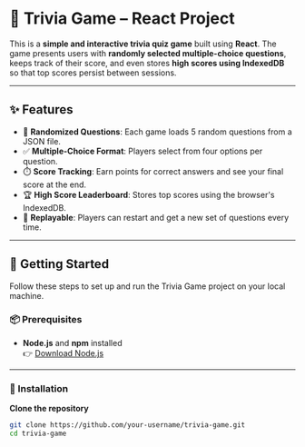 # 🧠 Trivia Game – React Project

This is a **simple and interactive trivia quiz game** built using **React**. The game presents users with **randomly selected multiple-choice questions**, keeps track of their score, and even stores **high scores using IndexedDB** so that top scores persist between sessions.

---

## ✨ Features

- 🔀 **Randomized Questions**: Each game loads 5 random questions from a JSON file.
- ✅ **Multiple-Choice Format**: Players select from four options per question.
- ⏱️ **Score Tracking**: Earn points for correct answers and see your final score at the end.
- 🏆 **High Score Leaderboard**: Stores top scores using the browser's IndexedDB.
- 🔁 **Replayable**: Players can restart and get a new set of questions every time.

---

## 🚀 Getting Started

Follow these steps to set up and run the Trivia Game project on your local machine.

### 📦 Prerequisites

- **Node.js** and **npm** installed  
  👉 [Download Node.js](https://nodejs.org/)

---

### 🔧 Installation

 **Clone the repository**
   ```bash
   git clone https://github.com/your-username/trivia-game.git
   cd trivia-game

